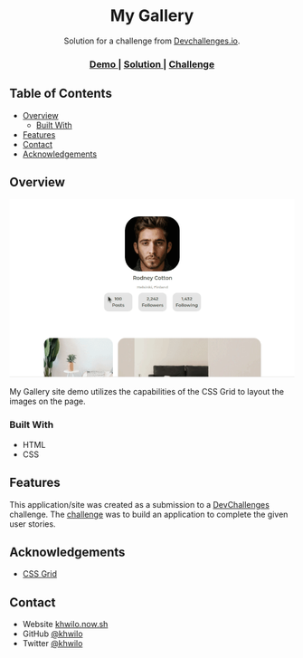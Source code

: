 <!-- Please update value in the {}  -->

<h1 align="center">My Gallery</h1>

<div align="center">
   Solution for a challenge from  <a href="http://devchallenges.io" target="_blank">Devchallenges.io</a>.
</div>

<div align="center">
  <h3>
    <a href="https://mytempgallery.netlify.app/">
      Demo
    </a>
    <span> | </span>
    <a href="https://github.com/khwilo/my-gallery">
      Solution
    </a>
    <span> | </span>
    <a href="https://devchallenges.io/challenges/gcbWLxG6wdennelX7b8I">
      Challenge
    </a>
  </h3>
</div>

<!-- TABLE OF CONTENTS -->

## Table of Contents

- [Overview](#overview)
  - [Built With](#built-with)
- [Features](#features)
- [Contact](#contact)
- [Acknowledgements](#acknowledgements)

<!-- OVERVIEW -->

## Overview

![My Gallery Site Demo](https://github.com/khwilo/project-demos/blob/master/my-gallery/my-gallery-demo.gif)

My Gallery site demo utilizes the capabilities of the CSS Grid to layout the images on the page.

### Built With

- HTML
- CSS

## Features

This application/site was created as a submission to a [DevChallenges](https://devchallenges.io/challenges) challenge. The [challenge](https://devchallenges.io/challenges/gcbWLxG6wdennelX7b8I) was to build an application to complete the given user stories.


## Acknowledgements

- [CSS Grid](https://developer.mozilla.org/en-US/docs/Learn/CSS/CSS_layout/Grids)

## Contact

- Website [khwilo.now.sh](https://khwilo.now.sh)
- GitHub [@khwilo](https://github.com/khwilo)
- Twitter [@khwilo](https://twitter.com/khwilo)
